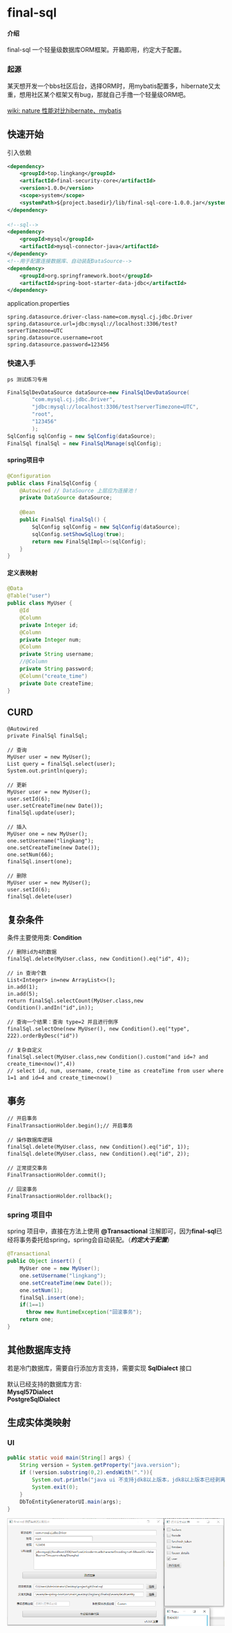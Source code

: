 # final-sql

#### 介绍

final-sql 一个轻量级数据库ORM框架。开箱即用，约定大于配置。

### 起源
某天想开发一个bbs社区后台，选择ORM时，用mybatis配置多，hibernate又太重，想用社区某个框架又有bug，那就自己手撸一个轻量级ORM吧。
<br><br>
[wiki: nature 性能对比hibernate、mybatis](https://gitee.com/lingkang_top/final-sql/wikis/nature%20%E6%80%A7%E8%83%BD%E5%AF%B9%E6%AF%94hibernate%E3%80%81mybatis)

## 快速开始
引入依赖
```xml
<dependency>
    <groupId>top.lingkang</groupId>
    <artifactId>final-security-core</artifactId>
    <version>1.0.0</version>
    <scope>system</scope>
    <systemPath>${project.basedir}/lib/final-sql-core-1.0.0.jar</systemPath>
</dependency>

<!--sql-->
<dependency>
    <groupId>mysql</groupId>
    <artifactId>mysql-connector-java</artifactId>
</dependency>
<!--用于配置连接数据库、自动装配DataSource-->
<dependency>
    <groupId>org.springframework.boot</groupId>
    <artifactId>spring-boot-starter-data-jdbc</artifactId>
</dependency>
```
application.properties
```properties
spring.datasource.driver-class-name=com.mysql.cj.jdbc.Driver
spring.datasource.url=jdbc:mysql://localhost:3306/test?serverTimezone=UTC
spring.datasource.username=root
spring.datasource.password=123456
```
### 快速入手
`ps 测试练习专用`
```java
FinalSqlDevDataSource dataSource=new FinalSqlDevDataSource(
        "com.mysql.cj.jdbc.Driver",
        "jdbc:mysql://localhost:3306/test?serverTimezone=UTC",
        "root",
        "123456"
        );
SqlConfig sqlConfig = new SqlConfig(dataSource);
FinalSql finalSql = new FinalSqlManage(sqlConfig);
```

#### spring项目中
```java
@Configuration
public class FinalSqlConfig {
    @Autowired // DataSource 上层应为连接池！
    private DataSource dataSource;

    @Bean
    public FinalSql finalSql() {
        SqlConfig sqlConfig = new SqlConfig(dataSource);
        sqlConfig.setShowSqlLog(true);
        return new FinalSqlImpl<>(sqlConfig);
    }
}
```
#### 定义表映射
```java
@Data
@Table("user")
public class MyUser {
    @Id
    @Column
    private Integer id;
    @Column
    private Integer num;
    @Column
    private String username;
    //@Column
    private String password;
    @Column("create_time")
    private Date createTime;
}
```
## CURD
```shell
@Autowired
private FinalSql finalSql;

// 查询
MyUser user = new MyUser();
List query = finalSql.select(user);
System.out.println(query);
    
// 更新
MyUser user = new MyUser();
user.setId(6);
user.setCreateTime(new Date());
finalSql.update(user);

// 插入
MyUser one = new MyUser();
one.setUsername("lingkang");
one.setCreateTime(new Date());
one.setNum(66);
finalSql.insert(one);

// 删除
MyUser user = new MyUser();
user.setId(6);
finalSql.delete(user)
```

## 复杂条件
条件主要使用类: **Condition**
```shell
// 删除id为4的数据
finalSql.delete(MyUser.class, new Condition().eq("id", 4));

// in 查询个数
List<Integer> in=new ArrayList<>();
in.add(1);
in.add(5);
return finalSql.selectCount(MyUser.class,new Condition().andIn("id",in));

// 查询一个结果：查询 type=2 并且进行倒序
finalSql.selectOne(new MyUser(), new Condition().eq("type", 222).orderByDesc("id"))

// 复杂自定义
finalSql.select(MyUser.class,new Condition().custom("and id=? and create_time<now()",4))
// select id, num, username, create_time as createTime from user where 1=1 and id=4 and create_time<now()
```

## 事务
```shell
// 开启事务
FinalTransactionHolder.begin();// 开启事务

// 操作数据库逻辑
finalSql.delete(MyUser.class, new Condition().eq("id", 1));
finalSql.delete(MyUser.class, new Condition().eq("id", 2));

// 正常提交事务
FinalTransactionHolder.commit();

// 回滚事务
FinalTransactionHolder.rollback();
```
### spring 项目中
spring 项目中，直接在方法上使用 **@Transactional** 注解即可，因为**final-sql**已经将事务委托给spring，spring会自动装配。（**_约定大于配置_**）
```java
@Transactional
public Object insert() {
    MyUser one = new MyUser();
    one.setUsername("lingkang");
    one.setCreateTime(new Date());
    one.setNum(1);
    finalSql.insert(one);
    if(1==1)
      throw new RuntimeException("回滚事务");
    return one;
}
```

## 其他数据库支持
若是冷门数据库，需要自行添加方言支持，需要实现 **SqlDialect** 接口
<br><br>
默认已经支持的数据库方言:<br>
**Mysql57Dialect** <br>
**PostgreSqlDialect** <br>

## 生成实体类映射
### UI

```java
public static void main(String[] args) {
    String version = System.getProperty("java.version");
    if (!version.substring(0,2).endsWith(".")){
        System.out.println("java ui 不支持jdk8以上版本，jdk8以上版本已经剥离javafx");
        System.exit(0);
    }
    DbToEntityGeneratorUI.main(args);
}
```

![输入图片说明](doc/generatorUI.png)